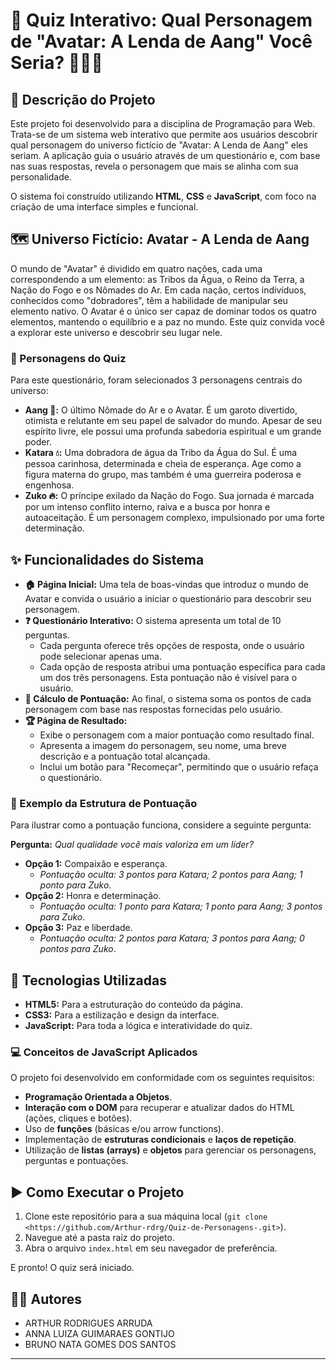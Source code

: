 
# 🔮 Quiz Interativo: Qual Personagem de "Avatar: A Lenda de Aang" Você Seria? 💨💧🔥

## 📝 Descrição do Projeto

Este projeto foi desenvolvido para a disciplina de Programação para Web. Trata-se de um sistema web interativo que permite aos usuários descobrir qual personagem do universo fictício de "Avatar: A Lenda de Aang" eles seriam. A aplicação guia o usuário através de um questionário e, com base nas suas respostas, revela o personagem que mais se alinha com sua personalidade.

O sistema foi construído utilizando **HTML**, **CSS** e **JavaScript**, com foco na criação de uma interface simples e funcional.

## 🗺️ Universo Fictício: Avatar - A Lenda de Aang

O mundo de "Avatar" é dividido em quatro nações, cada uma correspondendo a um elemento: as Tribos da Água, o Reino da Terra, a Nação do Fogo e os Nômades do Ar. Em cada nação, certos indivíduos, conhecidos como "dobradores", têm a habilidade de manipular seu elemento nativo. O Avatar é o único ser capaz de dominar todos os quatro elementos, mantendo o equilíbrio e a paz no mundo. Este quiz convida você a explorar este universo e descobrir seu lugar nele.

### 👥 Personagens do Quiz

Para este questionário, foram selecionados 3 personagens centrais do universo:

* **Aang 💨:** O último Nômade do Ar e o Avatar. É um garoto divertido, otimista e relutante em seu papel de salvador do mundo. Apesar de seu espírito livre, ele possui uma profunda sabedoria espiritual e um grande poder.
* **Katara 💧:** Uma dobradora de água da Tribo da Água do Sul. É uma pessoa carinhosa, determinada e cheia de esperança. Age como a figura materna do grupo, mas também é uma guerreira poderosa e engenhosa.
* **Zuko 🔥:** O príncipe exilado da Nação do Fogo. Sua jornada é marcada por um intenso conflito interno, raiva e a busca por honra e autoaceitação. É um personagem complexo, impulsionado por uma forte determinação.

## ✨ Funcionalidades do Sistema

* **🏠 Página Inicial:** Uma tela de boas-vindas que introduz o mundo de Avatar e convida o usuário a iniciar o questionário para descobrir seu personagem.
* **❓ Questionário Interativo:** O sistema apresenta um total de 10 perguntas.
    * Cada pergunta oferece três opções de resposta, onde o usuário pode selecionar apenas uma.
    * Cada opção de resposta atribui uma pontuação específica para cada um dos três personagens. Esta pontuação não é visível para o usuário.
* **🔢 Cálculo de Pontuação:** Ao final, o sistema soma os pontos de cada personagem com base nas respostas fornecidas pelo usuário.
* **🏆 Página de Resultado:**
    * Exibe o personagem com a maior pontuação como resultado final.
    * Apresenta a imagem do personagem, seu nome, uma breve descrição e a pontuação total alcançada.
    * Inclui um botão para "Recomeçar", permitindo que o usuário refaça o questionário.

### 🎯 Exemplo da Estrutura de Pontuação

Para ilustrar como a pontuação funciona, considere a seguinte pergunta:

**Pergunta:** *Qual qualidade você mais valoriza em um líder?*
* **Opção 1:** Compaixão e esperança.
    * *Pontuação oculta: 3 pontos para Katara; 2 pontos para Aang; 1 ponto para Zuko*.
* **Opção 2:** Honra e determinação.
    * *Pontuação oculta: 1 ponto para Katara; 1 ponto para Aang; 3 pontos para Zuko*.
* **Opção 3:** Paz e liberdade.
    * *Pontuação oculta: 2 pontos para Katara; 3 pontos para Aang; 0 pontos para Zuko*.

## 🚀 Tecnologias Utilizadas

* **HTML5:** Para a estruturação do conteúdo da página.
* **CSS3:** Para a estilização e design da interface.
* **JavaScript:** Para toda a lógica e interatividade do quiz.

### 💻 Conceitos de JavaScript Aplicados

O projeto foi desenvolvido em conformidade com os seguintes requisitos:
* **Programação Orientada a Objetos**.
* **Interação com o DOM** para recuperar e atualizar dados do HTML (ações, cliques e botões).
* Uso de **funções** (básicas e/ou arrow functions).
* Implementação de **estruturas condicionais** e **laços de repetição**.
* Utilização de **listas (arrays)** e **objetos** para gerenciar os personagens, perguntas e pontuações.

## ▶️ Como Executar o Projeto

1.  Clone este repositório para a sua máquina local (`git clone <https://github.com/Arthur-rdrg/Quiz-de-Personagens-.git>`).
2.  Navegue até a pasta raiz do projeto.
3.  Abra o arquivo `index.html` em seu navegador de preferência.

E pronto! O quiz será iniciado.

## 🧑‍💻 Autores

* ARTHUR RODRIGUES ARRUDA
* ANNA LUIZA GUIMARAES GONTIJO
* BRUNO NATA GOMES DOS SANTOS 

---
